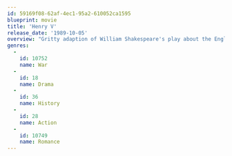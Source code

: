 ```yaml
---
id: 59169f08-62af-4ec1-95a2-610052ca1595
blueprint: movie
title: 'Henry V'
release_date: '1989-10-05'
overview: "Gritty adaption of William Shakespeare's play about the English King's bloody conquest of France."
genres:
  -
    id: 10752
    name: War
  -
    id: 18
    name: Drama
  -
    id: 36
    name: History
  -
    id: 28
    name: Action
  -
    id: 10749
    name: Romance
---
```

